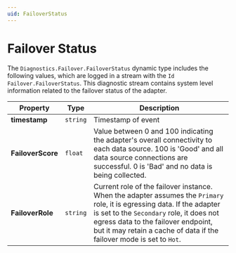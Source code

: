 ```yaml
---
uid: FailoverStatus
---
```


# Failover Status

The `Diagnostics.Failover.FailoverStatus` dynamic type includes the following values, which are logged in a stream with the `Id` `Failover.FailoverStatus`. This diagnostic stream contains system level information related to the failover status of the adapter.

| Property  | Type   | Description                                            |
| --------- | ------ | -------------------------------------------------------|
| **timestamp** | `string` | Timestamp of event                                    |
| **FailoverScore**  | `float` | Value between 0 and 100 indicating the adapter's overall connectivity to each data source. 100 is 'Good' and all data source connections are successful. 0 is 'Bad' and no data is being collected.|
| **FailoverRole**  | `string` | Current role of the failover instance. When the adapter assumes the `Primary` role, it is egressing data. If the adapter is set to the `Secondary` role, it does not egress data to the failover endpoint, but it may retain a cache of data if the failover mode is set to `Hot`.|
